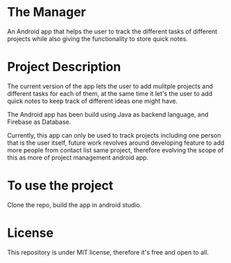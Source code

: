 # The Manager
An Android app that helps the user to track the different tasks of different projects while also giving the functionality to store quick notes.

# Project Description
The current version of the app lets the user to add mulitple projects and different tasks for each of them, at the same time it let's the user to add quick notes to keep track of different ideas one might have.

The Android app has been build using Java as backend language, and Firebase as Database.

Currently, this app can only be used to track projects including one person that is the user itself, future work revolves around developing feature to add more people from contact list same project, therefore evolving the scope of this as more of project management android app.


# To use the project
Clone the repo, build the app in android studio.

# License
This repository is under MIT license, therefore it's free and open to all.
